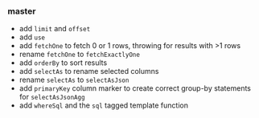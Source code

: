 ### master

- add `limit` and `offset`
- add `use`
- add `fetchOne` to fetch 0 or 1 rows, throwing for results with >1 rows
- rename `fetchOne` to `fetchExactlyOne`
- add `orderBy` to sort results
- add `selectAs` to rename selected columns
- rename `selectAs` to `selectAsJson`
- add `primaryKey` column marker to create correct group-by statements for `selectAsJsonAgg`
- add `whereSql` and the `sql` tagged template function
